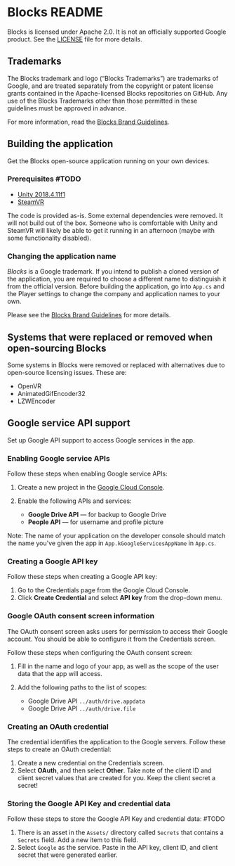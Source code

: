 # Blocks README

Blocks is licensed under Apache 2.0. It is not an officially supported
Google product. See the [LICENSE](LICENSE) file for more details.

## Trademarks

The Blocks trademark and logo (“Blocks Trademarks”) are trademarks of
Google, and are treated separately from the copyright or patent license grants
contained in the Apache-licensed Blocks repositories on GitHub. Any use of
the Blocks Trademarks other than those permitted in these guidelines must be
approved in advance.

For more information, read the
[Blocks Brand Guidelines](BRAND_GUIDELINES.md).

## Building the application

Get the Blocks open-source application running on your own devices.

### Prerequisites #TODO

*   [Unity 2018.4.11f1](unityhub://2018.4.11f1/7098af2f11ea)
*   [SteamVR](https://store.steampowered.com/app/250820/SteamVR/)

The code is provided as-is.  Some external dependencies were removed.  It will
not build out of the box.  Someone who is comfortable with Unity and SteamVR
will likely be able to get it running in an afternoon (maybe with some
functionality disabled).

### Changing the application name

_Blocks_ is a Google trademark. If you intend to publish a cloned version of
the application, you are required to choose a different name to distinguish it
from the official version. Before building the application, go into `App.cs` and
the Player settings to change the company and application names to your own.

Please see the [Blocks Brand Guidelines](BRAND_GUIDELINES.md) for more details.

## Systems that were replaced or removed when open-sourcing Blocks

Some systems in Blocks were removed or replaced with alternatives due to
open-source licensing issues. These are:

 * OpenVR
 * AnimatedGifEncoder32
 * LZWEncoder

## Google service API support

Set up Google API support to access Google services in the app.

### Enabling Google service APIs

Follow these steps when enabling Google service APIs:

1.  Create a new project in the
    [Google Cloud Console](https://console.developers.google.com/).
1.  Enable the following APIs and services:

    *   **Google Drive API** — for backup to Google Drive
    *   **People API** — for username and profile picture

Note: The name of your application on the developer console should match the
name you've given the app in `App.kGoogleServicesAppName` in `App.cs`.

### Creating a Google API key

Follow these steps when creating a Google API key:

1.  Go to the Credentials page from the Google Cloud Console.
1.  Click **Create Credential** and select **API key** from the drop-down menu.

### Google OAuth consent screen information

The OAuth consent screen asks users for permission to access their Google
account. You should be able to configure it from the Credentials screen.

Follow these steps when configuring the OAuth consent screen:

1.  Fill in the name and logo of your app, as well as the scope of the user data
    that the app will access.
1.  Add the following paths to the list of scopes:

    *   Google Drive API `../auth/drive.appdata`
    *   Google Drive API `../auth/drive.file`

### Creating an OAuth credential

The credential identifies the application to the Google servers. Follow these
steps to create an OAuth credential:

1.  Create a new credential on the Credentials screen.
1.  Select **OAuth**, and then select **Other**. Take note of the client ID and
    client secret values that are created for you. Keep the client secret a
    secret!

### Storing the Google API Key and credential data

Follow these steps to store the Google API Key and credential data: #TODO

1.  There is an asset in the `Assets/` directory called `Secrets` that contains
    a `Secrets` field. Add a new item to this field.
2.  Select `Google` as the service. Paste in the API key, client ID, and client
    secret that were generated earlier.